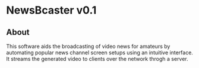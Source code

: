 NewsBcaster v0.1
=================

About
-----------------
This software aids the broadcasting of 
video news for amateurs by automating popular news channel screen setups using an intuitive interface.
It streams the generated video to clients over the network throgh a server.


